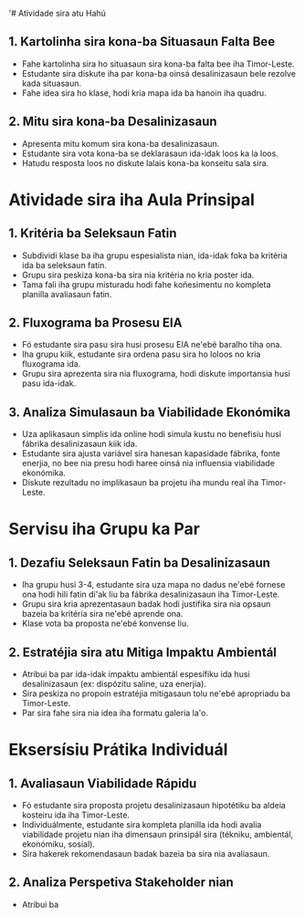 '# Atividade sira atu Hahú

## 1. Kartolinha sira kona-ba Situasaun Falta Bee 

- Fahe kartolinha sira ho situasaun sira kona-ba falta bee iha Timor-Leste. 
- Estudante sira diskute iha par kona-ba oinsá desalinizasaun bele rezolve kada situasaun.
- Fahe idea sira ho klase, hodi kria mapa ida ba hanoin iha quadru.

## 2. Mitu sira kona-ba Desalinizasaun

- Apresenta mitu komum sira kona-ba desalinizasaun. 
- Estudante sira vota kona-ba se deklarasaun ida-idak loos ka la loos. 
- Hatudu resposta loos no diskute lalais kona-ba konseitu sala sira.

# Atividade sira iha Aula Prinsipal

## 1. Kritéria ba Seleksaun Fatin

- Subdividi klase ba iha grupu espesialista nian, ida-idak foka ba kritéria ida ba seleksaun fatin.
- Grupu sira peskiza kona-ba sira nia kritéria no kria poster ida. 
- Tama fali iha grupu misturadu hodi fahe koñesimentu no kompleta planilla avaliasaun fatin.

## 2. Fluxograma ba Prosesu EIA

- Fó estudante sira pasu sira husi prosesu EIA ne'ebé baralho tiha ona. 
- Iha grupu kiik, estudante sira ordena pasu sira ho loloos no kria fluxograma ida.
- Grupu sira aprezenta sira nia fluxograma, hodi diskute importansia husi pasu ida-idak.

## 3. Analiza Simulasaun ba Viabilidade Ekonómika 

- Uza aplikasaun simplis ida online hodi simula kustu no benefisiu husi fábrika desalinizasaun kiik ida. 
- Estudante sira ajusta variável sira hanesan kapasidade fábrika, fonte enerjia, no bee nia presu hodi haree oinsá nia influensia viabilidade ekonómika.
- Diskute rezultadu no implikasaun ba projetu iha mundu real iha Timor-Leste.

# Servisu iha Grupu ka Par

## 1. Dezafiu Seleksaun Fatin ba Desalinizasaun

- Iha grupu husi 3-4, estudante sira uza mapa no dadus ne'ebé fornese ona hodi hili fatin di'ak liu ba fábrika desalinizasaun iha Timor-Leste.
- Grupu sira kria aprezentasaun badak hodi justifika sira nia opsaun bazeia ba kritéria sira ne'ebé aprende ona.
- Klase vota ba proposta ne'ebé konvense liu.

## 2. Estratéjia sira atu Mitiga Impaktu Ambientál

- Atribui ba par ida-idak impaktu ambientál espesífiku ida husi desalinizasaun (ex: dispózitu saline, uza enerjia). 
- Sira peskiza no propoin estratéjia mitigasaun tolu ne'ebé apropriadu ba Timor-Leste. 
- Par sira fahe sira nia idea iha formatu galeria la'o.

# Eksersísiu Prátika Individuál 

## 1. Avaliasaun Viabilidade Rápidu

- Fó estudante sira proposta projetu desalinizasaun hipotétiku ba aldeia kosteiru ida iha Timor-Leste.
- Individuálmente, estudante sira kompleta planilla ida hodi avalia viabilidade projetu nian iha dimensaun prinsipál sira (tékniku, ambientál, ekonómiku, sosial). 
- Sira hakerek rekomendasaun badak bazeia ba sira nia avaliasaun.

## 2. Analiza Perspetiva Stakeholder nian

- Atribui ba